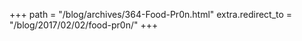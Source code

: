 +++
path = "/blog/archives/364-Food-Pr0n.html"
extra.redirect_to = "/blog/2017/02/02/food-pr0n/"
+++
